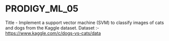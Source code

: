 # PRODIGY_ML_05

Title - Implement a support vector machine (SVM) to classify images of cats and dogs from the Kaggle dataset.
Dataset :- https://www.kaggle.com/c/dogs-vs-cats/data
